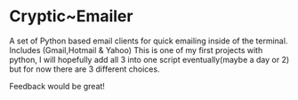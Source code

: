 # Cryptic~Emailer

A set of Python based email clients for quick emailing inside of the terminal. Includes (Gmail,Hotmail &amp; Yahoo)
This is one of my first projects with python, I will hopefully add all 3 into one script eventually(maybe a day or 2) but for now there are 3 different choices.

Feedback would be great!
